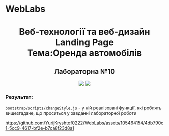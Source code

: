 # WebLabs

<h1 align="center">Веб-технології та веб-дизайн </br>
  Landing Page</br>
  Тема:Оренда автомобілів
</h1>
<h2 align="center">Лабораторна №10</h2>

<p align="center">
  <img src="https://github.com/YurijKryshtof0222/WebLabs/assets/105464154/bff24f58-a14c-4f92-8915-31daef4aa1a0">
  <img src="https://github.com/YurijKryshtof0222/WebLabs/assets/105464154/5bd9fc97-74de-4080-a968-3b748bc45c2e">
</p>

<h3>Результат:</h3>
<p><a href="https://github.com/YurijKryshtof0222/WebLabs/blob/laba10/labs/bootstrap/scripts/changeStyle.js"><code>bootstrap/scripts/changeStyle.js</code></a> - у ній реалізовані функції, які роблять вищезгадане, що проситься у завданні лабораторної роботи</p>

https://github.com/YurijKryshtof0222/WebLabs/assets/105464154/4db790c1-5cc9-4617-bf2e-b7ca8f23d8a1
